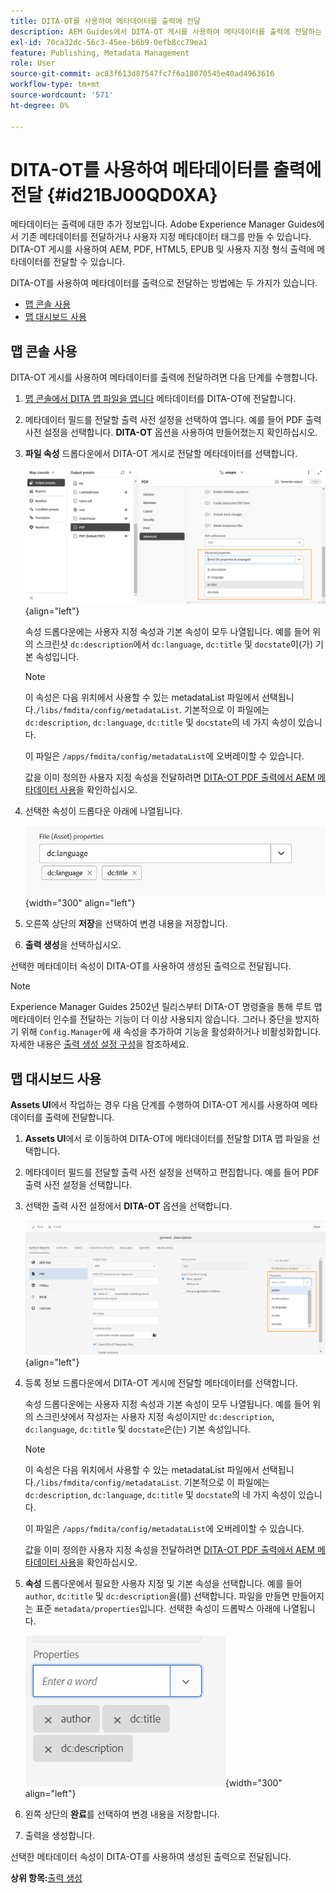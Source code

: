 ```yaml
---
title: DITA-OT를 사용하여 메타데이터를 출력에 전달
description: AEM Guides에서 DITA-OT 게시를 사용하여 메타데이터를 출력에 전달하는 방법을 알아봅니다.
exl-id: 70ca32dc-56c3-45ee-b6b9-0efb8cc79ea1
feature: Publishing, Metadata Management
role: User
source-git-commit: ac83f613d87547fc7f6a18070545e40ad4963616
workflow-type: tm+mt
source-wordcount: '571'
ht-degree: 0%

---
```


# DITA-OT를 사용하여 메타데이터를 출력에 전달 {#id21BJ00QD0XA}

메타데이터는 출력에 대한 추가 정보입니다. Adobe Experience Manager Guides에서 기존 메타데이터를 전달하거나 사용자 지정 메타데이터 태그를 만들 수 있습니다. DITA-OT 게시를 사용하여 AEM, PDF, HTML5, EPUB 및 사용자 지정 형식 출력에 메타데이터를 전달할 수 있습니다.

DITA-OT를 사용하여 메타데이터를 출력으로 전달하는 방법에는 두 가지가 있습니다.

- [맵 콘솔 사용](#using-map-console)
- [맵 대시보드 사용](#using-map-dashboard)

## 맵 콘솔 사용

DITA-OT 게시를 사용하여 메타데이터를 출력에 전달하려면 다음 단계를 수행합니다.

1. [맵 콘솔에서 DITA 맵 파일을 엽니다](./open-files-map-console.md) 메타데이터를 DITA-OT에 전달합니다.
1. 메타데이터 필드를 전달할 출력 사전 설정을 선택하여 엽니다. 예를 들어 PDF 출력 사전 설정을 선택합니다. **DITA-OT** 옵션을 사용하여 만들어졌는지 확인하십시오.
1. **파일 속성** 드롭다운에서 DITA-OT 게시로 전달할 메타데이터를 선택합니다.

   ![](images/custom-metadata-output-preset-new.png){align="left"}

   속성 드롭다운에는 사용자 지정 속성과 기본 속성이 모두 나열됩니다. 예를 들어 위의 스크린샷 `dc:description`에서 `dc:language`, `dc:title` 및 `docstate`이(가) 기본 속성입니다.

   >[!NOTE]
   >
   > 이 속성은 다음 위치에서 사용할 수 있는 metadataList 파일에서 선택됩니다.`/libs/fmdita/config/metadataList`. 기본적으로 이 파일에는 `dc:description`, `dc:language`, `dc:title` 및 `docstate`의 네 가지 속성이 있습니다.

   이 파일은 `/apps/fmdita/config/metadataList`에 오버레이할 수 있습니다.

   값을 이미 정의한 사용자 지정 속성을 전달하려면 [DITA-OT PDF 출력에서 AEM 메타데이터 사용](https://experienceleaguecommunities.adobe.com/t5/xml-documentation-discussions/use-aem-metadata-in-dita-ot-pdf-output/td-p/411880?profile.language=ko)을 확인하십시오.

1. 선택한 속성이 드롭다운 아래에 나열됩니다.

   ![](images/metadata-added-dropdown.png){width="300" align="left"}

1. 오른쪽 상단의 **저장**&#x200B;을 선택하여 변경 내용을 저장합니다.
1. **출력 생성**&#x200B;을 선택하십시오.

선택한 메타데이터 속성이 DITA-OT를 사용하여 생성된 출력으로 전달됩니다.

>[!NOTE]
>
> Experience Manager Guides 2502년 릴리스부터 DITA-OT 명령줄을 통해 루트 맵 메타데이터 인수를 전달하는 기능이 더 이상 사용되지 않습니다. 그러나 중단을 방지하기 위해 `Config.Manager`에 새 속성을 추가하여 기능을 활성화하거나 비활성화합니다.  자세한 내용은 [출력 생성 설정 구성](../cs-install-guide/conf-output-generation.md#configure-the-dita-ot-command-line-arguement-field-on-the-dita-map-dashboard)을 참조하세요.

## 맵 대시보드 사용

**Assets UI**&#x200B;에서 작업하는 경우 다음 단계를 수행하여 DITA-OT 게시를 사용하여 메타데이터를 출력에 전달합니다.

1. **Assets UI**&#x200B;에서 로 이동하여 DITA-OT에 메타데이터를 전달할 DITA 맵 파일을 선택합니다.
1. 메타데이터 필드를 전달할 출력 사전 설정을 선택하고 편집합니다. 예를 들어 PDF 출력 사전 설정을 선택합니다.
1. 선택한 출력 사전 설정에서 **DITA-OT** 옵션을 선택합니다.

   ![](images/custom-meta-data-output-preset.png){align="left"}

1. 등록 정보 드롭다운에서 DITA-OT 게시에 전달할 메타데이터를 선택합니다.

   속성 드롭다운에는 사용자 지정 속성과 기본 속성이 모두 나열됩니다. 예를 들어 위의 스크린샷에서 작성자는 사용자 지정 속성이지만 `dc:description`, `dc:language`, `dc:title` 및 `docstate`은(는) 기본 속성입니다.

   >[!NOTE]
   >
   > 이 속성은 다음 위치에서 사용할 수 있는 metadataList 파일에서 선택됩니다.`/libs/fmdita/config/metadataList`. 기본적으로 이 파일에는 `dc:description`, `dc:language`, `dc:title` 및 `docstate`의 네 가지 속성이 있습니다.

   이 파일은 `/apps/fmdita/config/metadataList`에 오버레이할 수 있습니다.

   값을 이미 정의한 사용자 지정 속성을 전달하려면 [DITA-OT PDF 출력에서 AEM 메타데이터 사용](https://experienceleaguecommunities.adobe.com/t5/xml-documentation-discussions/use-aem-metadata-in-dita-ot-pdf-output/td-p/411880?profile.language=ko)을 확인하십시오.

1. **속성** 드롭다운에서 필요한 사용자 지정 및 기본 속성을 선택합니다. 예를 들어 `author`, `dc:title` 및 `dc:description`을(를) 선택합니다. 파일을 만들면 만들어지는 표준 `metadata/properties`입니다. 선택한 속성이 드롭박스 아래에 나열됩니다.

   ![](images/selected-metadata-properties.png){width="300" align="left"}

1. 왼쪽 상단의 **완료**&#x200B;를 선택하여 변경 내용을 저장합니다.
1. 출력을 생성합니다.

선택한 메타데이터 속성이 DITA-OT를 사용하여 생성된 출력으로 전달됩니다.



**상위 항목:**&#x200B;[&#x200B;출력 생성](generate-output.md)
